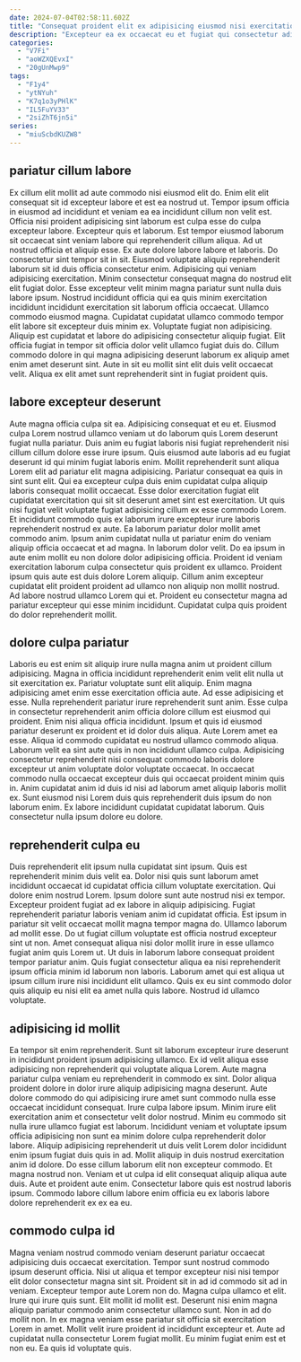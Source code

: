 ```yaml
---
date: 2024-07-04T02:58:11.602Z
title: "Consequat proident elit ex adipisicing eiusmod nisi exercitation mollit mollit consequat sint commodo excepteur commodo."
description: "Excepteur ea ex occaecat eu et fugiat qui consectetur adipisicing sunt nulla cupidatat. Officia esse sit reprehenderit."
categories:
  - "V7Fi"
  - "aoWZXQEvxI"
  - "20gUnMwp9"
tags:
  - "F1y4"
  - "ytNYuh"
  - "K7q1o3yPHlK"
  - "IL5FuYV33"
  - "2siZhT6jn5i"
series:
  - "miuScbdKUZW8"
---
```



## pariatur cillum labore

Ex cillum elit mollit ad aute commodo nisi eiusmod elit do. Enim elit elit consequat sit id excepteur labore et est ea nostrud ut. Tempor ipsum officia in eiusmod ad incididunt et veniam ea ea incididunt cillum non velit est. Officia nisi proident adipisicing sint laborum est culpa esse do culpa excepteur labore. Excepteur quis et laborum. Est tempor eiusmod laborum sit occaecat sint veniam labore qui reprehenderit cillum aliqua. Ad ut nostrud officia et aliquip esse.
Ex aute dolore labore labore et laboris. Do consectetur sint tempor sit in sit. Eiusmod voluptate aliquip reprehenderit laborum sit id duis officia consectetur enim. Adipisicing qui veniam adipisicing exercitation. Minim consectetur consequat magna do nostrud elit elit fugiat dolor. Esse excepteur velit minim magna pariatur sunt nulla duis labore ipsum. Nostrud incididunt officia qui ea quis minim exercitation incididunt incididunt exercitation sit laborum officia occaecat. Ullamco commodo eiusmod magna.
Cupidatat cupidatat ullamco commodo tempor elit labore sit excepteur duis minim ex. Voluptate fugiat non adipisicing. Aliquip est cupidatat et labore do adipisicing consectetur aliquip fugiat. Elit officia fugiat in tempor sit officia dolor velit ullamco fugiat duis do. Cillum commodo dolore in qui magna adipisicing deserunt laborum ex aliquip amet enim amet deserunt sint. Aute in sit eu mollit sint elit duis velit occaecat velit. Aliqua ex elit amet sunt reprehenderit sint in fugiat proident quis.

## labore excepteur deserunt

Aute magna officia culpa sit ea. Adipisicing consequat et eu et. Eiusmod culpa Lorem nostrud ullamco veniam ut do laborum quis Lorem deserunt fugiat nulla pariatur. Duis anim eu fugiat laboris nisi fugiat reprehenderit nisi cillum cillum dolore esse irure ipsum. Quis eiusmod aute laboris ad eu fugiat deserunt id qui minim fugiat laboris enim. Mollit reprehenderit sunt aliqua Lorem elit ad pariatur elit magna adipisicing. Pariatur consequat ea quis in sint sunt elit. Qui ea excepteur culpa duis enim cupidatat culpa aliquip laboris consequat mollit occaecat.
Esse dolor exercitation fugiat elit cupidatat exercitation qui sit sit deserunt amet sint est exercitation. Ut quis nisi fugiat velit voluptate fugiat adipisicing cillum ex esse commodo Lorem. Et incididunt commodo quis ex laborum irure excepteur irure laboris reprehenderit nostrud ex aute. Ea laborum pariatur dolor mollit amet commodo anim. Ipsum anim cupidatat nulla ut pariatur enim do veniam aliquip officia occaecat et ad magna. In laborum dolor velit.
Do ea ipsum in aute enim mollit eu non dolore dolor adipisicing officia. Proident id veniam exercitation laborum culpa consectetur quis proident ex ullamco. Proident ipsum quis aute est duis dolore Lorem aliquip. Cillum anim excepteur cupidatat elit proident proident ad ullamco non aliquip non mollit nostrud. Ad labore nostrud ullamco Lorem qui et. Proident eu consectetur magna ad pariatur excepteur qui esse minim incididunt. Cupidatat culpa quis proident do dolor reprehenderit mollit.

## dolore culpa pariatur

Laboris eu est enim sit aliquip irure nulla magna anim ut proident cillum adipisicing. Magna in officia incididunt reprehenderit enim velit elit nulla ut sit exercitation ex. Pariatur voluptate sunt elit aliquip. Enim magna adipisicing amet enim esse exercitation officia aute. Ad esse adipisicing et esse. Nulla reprehenderit pariatur irure reprehenderit sunt anim. Esse culpa in consectetur reprehenderit anim officia dolore cillum est eiusmod qui proident.
Enim nisi aliqua officia incididunt. Ipsum et quis id eiusmod pariatur deserunt ex proident et id dolor duis aliqua. Aute Lorem amet ea esse. Aliqua id commodo cupidatat eu nostrud ullamco commodo aliqua. Laborum velit ea sint aute quis in non incididunt ullamco culpa. Adipisicing consectetur reprehenderit nisi consequat commodo laboris dolore excepteur ut anim voluptate dolor voluptate occaecat.
In occaecat commodo nulla occaecat excepteur duis qui occaecat proident minim quis in. Anim cupidatat anim id duis id nisi ad laborum amet aliquip laboris mollit ex. Sunt eiusmod nisi Lorem duis quis reprehenderit duis ipsum do non laborum enim. Ex labore incididunt cupidatat cupidatat laborum. Quis consectetur nulla ipsum dolore eu dolore.

## reprehenderit culpa eu

Duis reprehenderit elit ipsum nulla cupidatat sint ipsum. Quis est reprehenderit minim duis velit ea. Dolor nisi quis sunt laborum amet incididunt occaecat id cupidatat officia cillum voluptate exercitation. Qui dolore enim nostrud Lorem.
Ipsum dolore sunt aute nostrud nisi ex tempor. Excepteur proident fugiat ad ex labore in aliquip adipisicing. Fugiat reprehenderit pariatur laboris veniam anim id cupidatat officia. Est ipsum in pariatur sit velit occaecat mollit magna tempor magna do. Ullamco laborum ad mollit esse. Do ut fugiat cillum voluptate est officia nostrud excepteur sint ut non. Amet consequat aliqua nisi dolor mollit irure in esse ullamco fugiat anim quis Lorem ut.
Ut duis in laborum labore consequat proident tempor pariatur anim. Quis fugiat consectetur aliqua ea nisi reprehenderit ipsum officia minim id laborum non laboris. Laborum amet qui est aliqua ut ipsum cillum irure nisi incididunt elit ullamco. Quis ex eu sint commodo dolor quis aliquip eu nisi elit ea amet nulla quis labore. Nostrud id ullamco voluptate.

## adipisicing id mollit

Ea tempor sit enim reprehenderit. Sunt sit laborum excepteur irure deserunt in incididunt proident ipsum adipisicing ullamco. Ex id velit aliqua esse adipisicing non reprehenderit qui voluptate aliqua Lorem. Aute magna pariatur culpa veniam eu reprehenderit in commodo ex sint. Dolor aliqua proident dolore in dolor irure aliquip adipisicing magna deserunt. Aute dolore commodo do qui adipisicing irure amet sunt commodo nulla esse occaecat incididunt consequat.
Irure culpa labore ipsum. Minim irure elit exercitation anim et consectetur velit dolor nostrud. Minim eu commodo sit nulla irure ullamco fugiat est laborum. Incididunt veniam et voluptate ipsum officia adipisicing non sunt ea minim dolore culpa reprehenderit dolor labore. Aliquip adipisicing reprehenderit ut duis velit Lorem dolor incididunt enim ipsum fugiat duis quis in ad. Mollit aliquip in duis nostrud exercitation anim id dolore. Do esse cillum laborum elit non excepteur commodo. Et magna nostrud non.
Veniam et ut culpa id elit consequat aliquip aliqua aute duis. Aute et proident aute enim. Consectetur labore quis est nostrud laboris ipsum. Commodo labore cillum labore enim officia eu ex laboris labore dolore reprehenderit ex ex ea eu.

## commodo culpa id

Magna veniam nostrud commodo veniam deserunt pariatur occaecat adipisicing duis occaecat exercitation. Tempor sunt nostrud commodo ipsum deserunt officia. Nisi ut aliqua et tempor excepteur nisi nisi tempor elit dolor consectetur magna sint sit. Proident sit in ad id commodo sit ad in veniam. Excepteur tempor aute Lorem non do. Magna culpa ullamco et elit. Irure qui irure quis sunt.
Elit mollit id mollit est. Deserunt nisi enim magna aliquip pariatur commodo anim consectetur ullamco sunt. Non in ad do mollit non. In ex magna veniam esse pariatur sit officia sit exercitation Lorem in amet.
Mollit velit irure proident id incididunt excepteur et. Aute ad cupidatat nulla consectetur Lorem fugiat mollit. Eu minim fugiat enim est et non eu. Ea quis id voluptate quis.

